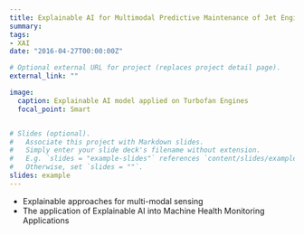 ```yaml
---
title: Explainable AI for Multimodal Predictive Maintenance of Jet Engines with Smart HCI
summary: 
tags:
- XAI
date: "2016-04-27T00:00:00Z"

# Optional external URL for project (replaces project detail page).
external_link: ""

image:
  caption: Explainable AI model applied on Turbofan Engines
  focal_point: Smart


# Slides (optional).
#   Associate this project with Markdown slides.
#   Simply enter your slide deck's filename without extension.
#   E.g. `slides = "example-slides"` references `content/slides/example-slides.md`.
#   Otherwise, set `slides = ""`.
slides: example
---
```

- Explainable approaches for multi-modal sensing 
- The application of Explainable AI into Machine Health Monitoring Applications 
